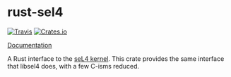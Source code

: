 # rust-sel4

[![Travis](https://img.shields.io/travis/robigalia/rust-sel4.svg?style=flat-square)](https://travis-ci.org/robigalia/rust-sel4)
[![Crates.io](https://img.shields.io/crates/v/sel4-sys.svg?style=flat-square)](https://crates.io/crates/sel4-sys)

[Documentation](https://robigalia.github.io/rust-sel4)

A Rust interface to the [seL4 kernel](https://sel4.systems). This crate
provides the same interface that libsel4 does, with a few C-isms reduced.
